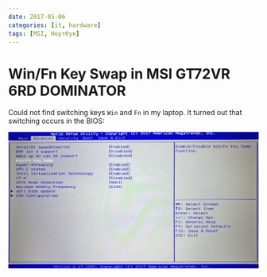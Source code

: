 ```yaml
---
date: 2017-05-06
categories: [it, hardware]
tags: [MSI, Ноутбук]
---
```


# Win/Fn Key Swap in MSI GT72VR 6RD DOMINATOR

Could not find switching keys `Win` and `Fn` in my laptop. It turned out that switching occurs in the BIOS:

![Switching occurs in the BIOS](img/bios.png)
